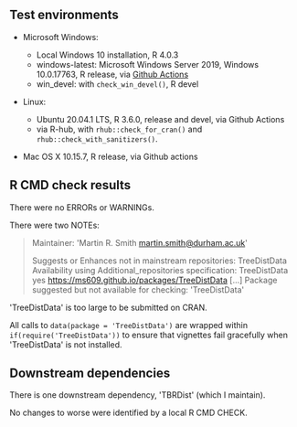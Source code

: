 ## Test environments
* Microsoft Windows:
  * Local Windows 10 installation, R 4.0.3
  * windows-latest: Microsoft Windows Server 2019, Windows 10.0.17763, 
    R release, via [Github Actions](https://github.com/ms609/TreeDist/actions)
  * win_devel: with `check_win_devel()`, R devel
  
* Linux:
  * Ubuntu 20.04.1 LTS, R 3.6.0, release and devel, via Github Actions
  * via R-hub, with `rhub::check_for_cran()` and `rhub::check_with_sanitizers()`.
  
* Mac OS X 10.15.7, R release, via Github actions


## R CMD check results
There were no ERRORs or WARNINGs.

There were two NOTEs:
> Maintainer: 'Martin R. Smith <martin.smith@durham.ac.uk>'
> 
> Suggests or Enhances not in mainstream repositories:
>   TreeDistData
> Availability using Additional_repositories specification:
>   TreeDistData   yes   https://ms609.github.io/packages/TreeDistData
[...]
> Package suggested but not available for checking: 'TreeDistData'

'TreeDistData' is too large to be submitted on CRAN.

All calls to `data(package = 'TreeDistData')` are wrapped within 
`if(require('TreeDistData'))` to ensure that vignettes fail gracefully when
'TreeDistData' is not installed.


## Downstream dependencies
There is one downstream dependency, 'TBRDist' (which I maintain).

No changes to worse were identified by a local R CMD CHECK.
